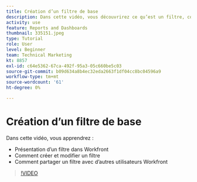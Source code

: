 ```yaml
---
title: Création d’un filtre de base
description: Dans cette vidéo, vous découvrirez ce qu’est un filtre, comment créer un filtre et comment partager un filtre avec d’autres utilisateurs dans [!DNL  Workfront].
activity: use
feature: Reports and Dashboards
thumbnail: 335151.jpeg
type: Tutorial
role: User
level: Beginner
team: Technical Marketing
kt: 8857
exl-id: c64e5362-67ca-492f-95a3-05c660be5c03
source-git-commit: b09d634a8b4ec32eda2663f1df04cc8bc04596a9
workflow-type: tm+mt
source-wordcount: '61'
ht-degree: 0%

---
```


# Création d’un filtre de base

Dans cette vidéo, vous apprendrez :

* Présentation d’un filtre dans Workfront
* Comment créer et modifier un filtre
* Comment partager un filtre avec d’autres utilisateurs Workfront

>[!VIDEO](https://video.tv.adobe.com/v/335151/?quality=12)
